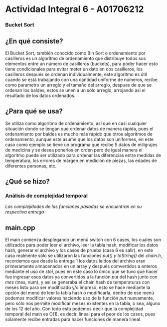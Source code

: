 # Actividad Integral 6 - A01706212

### Bucket Sort

## ¿En qué consiste?

El Bucket Sort, también conocido como Bin Sort o ordenamiento por casilleros es un algorítmo de ordenamiento que distribuye todos sus elementos entre un número de casilleros
(buckets), para poder hacer esto tiene condicionales para evitar meter un dato en dos casilleros, los casilleros después se ordenan individualmente, este algoritmo es útil cuando 
se está trabajando con una cantidad uniforme de números, recibe como parametro un arreglo y el tamaño del arreglo, despues de que se ordenan los baldes, estos se unen a un sólo 
arreglo, arrojando así el resultado de los datos ordenados.

## ¿Para qué se usa?

Se utiliza como algoritmo de ordenamiento, así que en casi cualquier situación donde se tengan que ordenar datos de manera rápida, pues el ordenamiento por baldes es mucho más 
rápido que otros algoritmos de ordenamiento, aunque este asume que los datos son uniformes, en este caso como ejemplo se tiene un programa que recibe 5 datos de miligrajes de 
medicina y se desea ponerlos en orden pero de igual manera el algoritmo puede ser utilizado para ordenar las diferencias entre medidas de temperatura, los errores de márgen en 
medición de piezas, las edades de diferentes personas, etc.

## ¿Qué se hizo?

### Análisis de complejidad temporal

_Las complejidades de las funciones pasadas se encuentran en su respectiva entrega_

## main.cpp
El main comienza desplegando un menú switch con 6 cases, los cuales son utilizados para poder leer el archivo, leer la tabla hash, modificar los datos hash, generar el archivo y 
los casos de prueba (case 6 es salir), en este caso realmente sólo se utilizaron las funciones _put() y toString()_ del _chain.h_, 
recordemos que desde la entrega 1 los datos leídos del archivo eran primeramente almacenados en un array y después comvertidos a enteros mediante el uso 
de _stoi_, pues en este caso lo único que se tuvo que hacer fue ingresar esos datos ya convertidos a la función _put_ del hash junto con _mes_ (mes, num), y así se generaba el 
chain hash de temperaturas con meses listo para ser modificado y/o impreso, esto se hace mediante la opción del menú de leer la tabla hash o modificarla, dentro de ese menú 
podemos modificar valores haciendo uso de la función _put_ nuevamente, pero sólo nos permite modificar meses existentes en la tabla, o sea, alguno de los 12 del año.
Con todo esto podemos decir que la complejidad temporal del main es O(1), es decir, lineal para el peor de los casos, pues solamente recibe entradas para hacer funciones de 
manera lineal.
